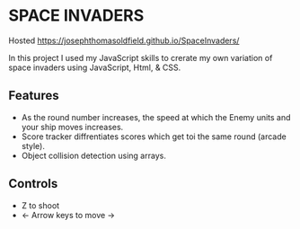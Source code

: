 # SPACE INVADERS #

Hosted https://josephthomasoldfield.github.io/SpaceInvaders/

In this project I used my JavaScript skills to crerate my own variation of space invaders using JavaScript, Html, & CSS. 

## Features ##

- As the round number increases, the speed at which the Enemy units and your ship moves increases.
- Score tracker diffrentiates scores which get toi the same round (arcade style).
- Object collision detection using arrays. 

## Controls ##

- Z to shoot
- <- Arrow keys to move ->
